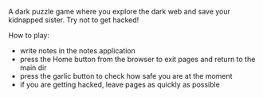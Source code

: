 A dark puzzle game where you explore the dark web and save your kidnapped sister. Try not to get hacked!

How to play:
 - write notes in the notes application
 - press the Home button from the browser to exit pages and return to the main dir
 - press the garlic button to check how safe you are at the moment
 - if you are getting hacked, leave pages as quickly as possible